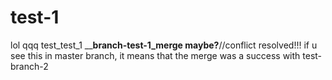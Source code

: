 # test-1
lol
qqq
test_test_1
______branch-test-1_merge maybe?____//conflict resolved!!!
if u see this in master branch, it means that the merge was a success with test-branch-2
